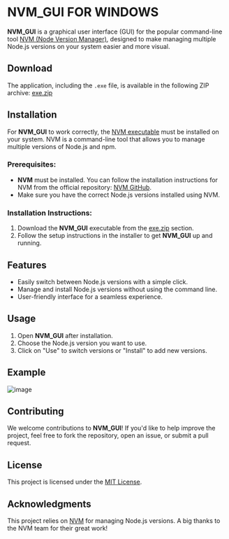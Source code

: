 # NVM_GUI FOR WINDOWS

**NVM_GUI** is a graphical user interface (GUI) for the popular command-line tool [NVM (Node Version Manager)](https://github.com/nvm-sh/nvm), designed to make managing multiple Node.js versions on your system easier and more visual.

## Download
The application, including the `.exe` file, is available in the following ZIP archive:
[exe.zip](https://github.com/Ferdysd96/NVM_GUI/raw/refs/heads/master/NVM%20GUI.zip)

## Installation

For **NVM_GUI** to work correctly, the [NVM executable](https://github.com/nvm-sh/nvm) must be installed on your system. NVM is a command-line tool that allows you to manage multiple versions of Node.js and npm.

### Prerequisites:

- **NVM** must be installed. You can follow the installation instructions for NVM from the official repository: [NVM GitHub](https://github.com/nvm-sh/nvm).
- Make sure you have the correct Node.js versions installed using NVM.

### Installation Instructions:

1. Download the **NVM_GUI** executable from the [exe.zip](https://github.com/Ferdysd96/NVM_GUI/raw/refs/heads/master/NVM%20GUI.zip) section.
2. Follow the setup instructions in the installer to get **NVM_GUI** up and running.

## Features

- Easily switch between Node.js versions with a simple click.
- Manage and install Node.js versions without using the command line.
- User-friendly interface for a seamless experience.
  
## Usage

1. Open **NVM_GUI** after installation.
2. Choose the Node.js version you want to use.
3. Click on "Use" to switch versions or "Install" to add new versions.

##  Example
![image](https://github.com/user-attachments/assets/f65fe8b6-487d-4a57-9adb-50a0c3f3070f)


## Contributing

We welcome contributions to **NVM_GUI**! If you'd like to help improve the project, feel free to fork the repository, open an issue, or submit a pull request.

## License

This project is licensed under the [MIT License](https://github.com/Ferdysd96/NVM_GUI/blob/master/LICENSE.txt).

## Acknowledgments

This project relies on [NVM](https://github.com/nvm-sh/nvm) for managing Node.js versions. A big thanks to the NVM team for their great work!

